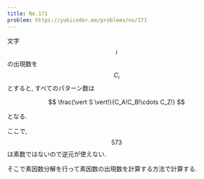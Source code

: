 ```yaml
---
title: No.171
problem: https://yukicoder.me/problems/no/171
---
```

文字 $$ i $$ の出現数を $$ C_i $$ とすると, すべてのパターン数は

$$
\frac{\vert S \vert!}{C_A!C_B!\cdots C_Z!}
$$

となる.

ここで, $$ 573 $$ は素数ではないので逆元が使えない.

そこで素因数分解を行って素因数の出現数を計算する方法で計算する.
